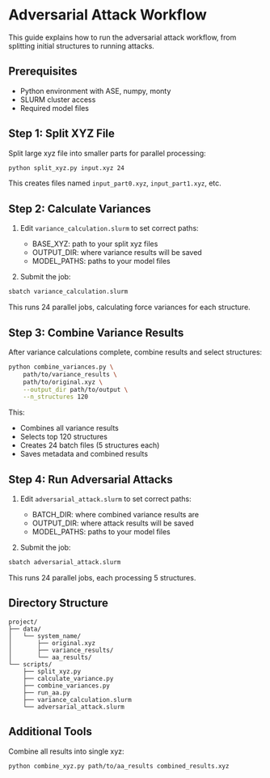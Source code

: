 # Adversarial Attack Workflow

This guide explains how to run the adversarial attack workflow, from splitting initial structures to running attacks.

## Prerequisites
- Python environment with ASE, numpy, monty
- SLURM cluster access
- Required model files

## Step 1: Split XYZ File
Split large xyz file into smaller parts for parallel processing:
```bash
python split_xyz.py input.xyz 24
```
This creates files named `input_part0.xyz`, `input_part1.xyz`, etc.

## Step 2: Calculate Variances
1. Edit `variance_calculation.slurm` to set correct paths:
   - BASE_XYZ: path to your split xyz files
   - OUTPUT_DIR: where variance results will be saved
   - MODEL_PATHS: paths to your model files

2. Submit the job:
```bash
sbatch variance_calculation.slurm
```
This runs 24 parallel jobs, calculating force variances for each structure.

## Step 3: Combine Variance Results
After variance calculations complete, combine results and select structures:
```bash
python combine_variances.py \
    path/to/variance_results \
    path/to/original.xyz \
    --output_dir path/to/output \
    --n_structures 120
```
This:
- Combines all variance results
- Selects top 120 structures
- Creates 24 batch files (5 structures each)
- Saves metadata and combined results

## Step 4: Run Adversarial Attacks
1. Edit `adversarial_attack.slurm` to set correct paths:
   - BATCH_DIR: where combined variance results are
   - OUTPUT_DIR: where attack results will be saved
   - MODEL_PATHS: paths to your model files

2. Submit the job:
```bash
sbatch adversarial_attack.slurm
```
This runs 24 parallel jobs, each processing 5 structures.

## Directory Structure
```
project/
├── data/
│   └── system_name/
│       ├── original.xyz
│       ├── variance_results/
│       └── aa_results/
└── scripts/
    ├── split_xyz.py
    ├── calculate_variance.py
    ├── combine_variances.py
    ├── run_aa.py
    ├── variance_calculation.slurm
    └── adversarial_attack.slurm
```

## Additional Tools
Combine all results into single xyz:
```bash
python combine_xyz.py path/to/aa_results combined_results.xyz
```
